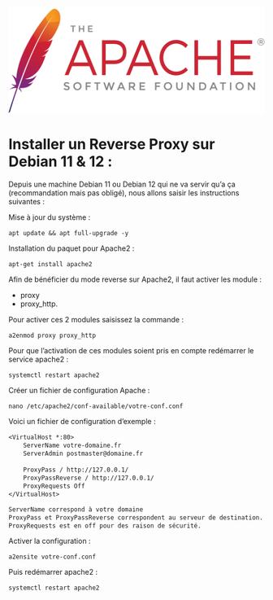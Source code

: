 <a name="Reverse_Proxy.md"></a>
![Apache_logo](./images/Apache_logo.png)

# Installer un Reverse Proxy sur Debian 11 & 12 :

Depuis une machine Debian 11 ou Debian 12 qui ne va servir qu’a ça (recommandation mais pas obligé), nous allons saisir les instructions suivantes :

Mise à jour du système :
```
apt update && apt full-upgrade -y
```
Installation du paquet pour Apache2 :
```
apt-get install apache2
```
Afin de bénéficier du mode reverse sur Apache2, il faut activer les module : 

- proxy
- proxy_http.

Pour activer ces 2 modules saisissez la commande :
```
a2enmod proxy proxy_http
```
Pour que l’activation de ces modules soient pris en compte redémarrer le service apache2 :
```
systemctl restart apache2
```
Créer un fichier de configuration Apache :
```
nano /etc/apache2/conf-available/votre-conf.conf
```
Voici un fichier de configuration d’exemple :
```
<VirtualHost *:80>
    ServerName votre-domaine.fr
    ServerAdmin postmaster@domaine.fr
 
    ProxyPass / http://127.0.0.1/
    ProxyPassReverse / http://127.0.0.1/
    ProxyRequests Off
</VirtualHost>
```
    ServerName correspond à votre domaine
    ProxyPass et ProxyPassReverse correspondent au serveur de destination.
    ProxyRequests est en off pour des raison de sécurité.

Activer la configuration :
```
a2ensite votre-conf.conf
```
Puis redémarrer apache2 :
```
systemctl restart apache2
```
